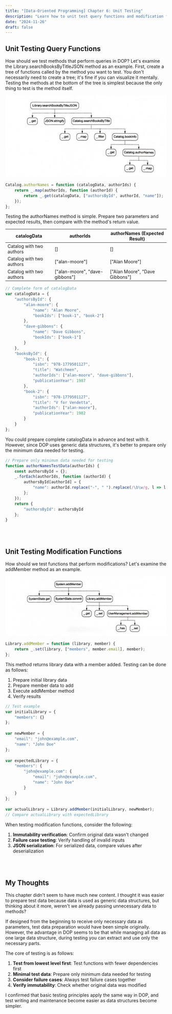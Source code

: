 ```yaml
---
title: "[Data-Oriented Programming] Chapter 6: Unit Testing"
description: "Learn how to unit test query functions and modification functions in DOP, and explore testing strategies for data-oriented approaches."
date: "2024-11-26"
draft: false
---
```


## Unit Testing Query Functions

How should we test methods that perform queries in DOP? Let's examine the Library.searchBooksByTitleJSON method as an example. First, create a tree of functions called by the method you want to test. You don't necessarily need to create a tree; it's fine if you can visualize it mentally. Testing the methods at the bottom of the tree is simplest because the only thing to test is the method itself.

![Function Call Tree Structure](./diagram-1.webp)

```javascript
Catalog.authorNames = function (catalogData, authorIds) {
    return _.map(authorIds, function (authorId) {
        return _.get(catalogData, ["authorsById", authorId, "name"]);
    });
};
```

Testing the authorNames method is simple. Prepare two parameters and expected results, then compare with the method's return value.

| **catalogData** | **authorIds** | **authorNames (Expected Result)** |
|----------------|--------------|------------------------------|
| Catalog with two authors | [] | [] |
| Catalog with two authors | ["alan-moore"] | ["Alan Moore"] |
| Catalog with two authors | ["alan-moore", "dave-gibbons"] | ["Alan Moore", "Dave Gibbons"] |

```javascript
// Complete form of catalogData
var catalogData = {
    "authorsById": {
        "alan-moore": {
            "name": "Alan Moore",
            "bookIds": ["book-1", "book-2"]
        },
        "dave-gibbons": {
            "name": "Dave Gibbons",
            "bookIds": ["book-1"]
        }
    },
    "booksById": {
        "book-1": {
            "isbn": "978-1779501127",
            "title": "Watchmen",
            "authorIds": ["alan-moore", "dave-gibbons"],
            "publicationYear": 1987
        },
        "book-2": {
            "isbn": "978-1779501127",
            "title": "V for Vendetta",
            "authorIds": ["alan-moore"],
            "publicationYear": 1982
        }
    }
};
```

You could prepare complete catalogData in advance and test with it. However, since DOP uses generic data structures, it's better to prepare only the minimum data needed for testing.

```javascript
// Prepare only minimum data needed for testing
function authorNamesTestData(authorIds) {
    const authorsById = {};
    _.forEach(authorIds, function (authorId) {
        authorsById[authorId] = {
            "name": authorId.replace("-", " ").replace(/\b\w/g, l => l.toUpperCase())
        };
    });
    return {
        "authorsById": authorsById
    };
}
```

<br></br>

## Unit Testing Modification Functions

How should we test functions that perform modifications? Let's examine the addMember method as an example.

![Modification Function Test Structure](./diagram-2.webp)

```javascript
Library.addMember = function (library, member) {
    return _.set(library, ["members", member.email], member);
};
```

This method returns library data with a member added. Testing can be done as follows:

1. Prepare initial library data
2. Prepare member data to add
3. Execute addMember method
4. Verify results

```javascript
// Test example
var initialLibrary = {
    "members": {}
};

var newMember = {
    "email": "john@example.com",
    "name": "John Doe"
};

var expectedLibrary = {
    "members": {
        "john@example.com": {
            "email": "john@example.com",
            "name": "John Doe"
        }
    }
};

var actualLibrary = Library.addMember(initialLibrary, newMember);
// Compare actualLibrary with expectedLibrary
```

When testing modification functions, consider the following:

1. **Immutability verification**: Confirm original data wasn't changed
2. **Failure case testing**: Verify handling of invalid inputs
3. **JSON serialization**: For serialized data, compare values after deserialization

<br></br>

## My Thoughts

This chapter didn't seem to have much new content. I thought it was easier to prepare test data because data is used as generic data structures, but thinking about it more, weren't we already passing unnecessary data to methods? 

If designed from the beginning to receive only necessary data as parameters, test data preparation would have been simple originally. However, the advantage in DOP seems to be that while managing all data as one large data structure, during testing you can extract and use only the necessary parts.

The core of testing is as follows:

1. **Test from lowest level first**: Test functions with fewer dependencies first
2. **Minimal test data**: Prepare only minimum data needed for testing
3. **Consider failure cases**: Always test failure cases together
4. **Verify immutability**: Check whether original data was modified

I confirmed that basic testing principles apply the same way in DOP, and test writing and maintenance become easier as data structures become simpler.